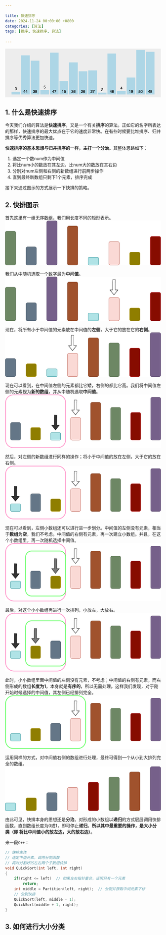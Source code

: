 ```yaml
---

title: 快速排序
date: 2024-11-24 00:00:00 +0800
categories: [算法]
tags: [排序, 快速排序, 算法]

---
```


![quickSort](assets/2024-11-23-快速排序/quickSort.gif)

## 1. 什么是快速排序

今天我们介绍的算法是**快速排序**，又是一个有关**排序**的算法。正如它的名字所表达的那样，快速排序的最大优点在于它的速度非常快。在有些时候要比堆排序、归并排序等优秀算法更加快速。

**快速排序的基本思想与归并排序的一样，主打一个分治**。其整体思路如下：

1. 选定一个数num作为中间值
2. 将比num小的数放在其左边，比num大的数放在其右边
3. 分别对num左侧和右侧的新数组进行前两步操作
4. 直到最终新数组只剩下1个元素，排序完成

接下来通过图示的方式展示一下快排的策略。

## 2. 快排图示

首先这里有一组无序数组，我们用长度不同的矩形表示。
![无序数组](assets/2024-11-23-快速排序/无序数组.png)

我们从中随机选取一个数字最为**中间值**。
![选择中间值](assets/2024-11-23-快速排序/选择中间值.png)

现在，将所有小于中间值的元素放在中间值的**左侧**，大于它的放在它的**右侧**。
![左右两侧分布](assets/2024-11-23-快速排序/左右两侧分布.png)

现在可以看到，在中间值左侧的元素都比它矮，右侧的都比它高。我们将中间值左侧的元素视为**新的数组**，并从中随机选取**中间值**。
![小数组选中间值](assets/2024-11-23-快速排序/小数组选中间值.png)

然后，对左侧的新数组进行同样的操作；将小于中间值的放在左侧，大于它的放在右侧。
![小数组分布](assets/2024-11-23-快速排序/小数组分布.png)

现在可以看到，左侧小数组还可以进行进一步划分。中间值的左侧没有元素，相当于**数组为空**，我们不考虑。中间值的右侧有元素，再一次建立小数组。并且，在这个小数组里，再一次随机选择中间值。
![小小数组选数](assets/2024-11-23-快速排序/小小数组选数.png)

最后，对这个小小数组再进行一次排列，小放左，大放右。
![小小数组完成](assets/2024-11-23-快速排序/小小数组完成.png)

此时，小小数组里面中间值的左侧没有元素，不考虑；中间值的右侧有元素，而右侧形成的数组**长度为1**，本身就是**有序的**，所以无需处理。这样我们发现，对于刚开始时候选择的中间值，其左侧已经排列完全。
![左侧完成](assets/2024-11-23-快速排序/左侧完成.png)

运用同样的方式，对中间值右侧的数组进行处理，最终可得到一个从小到大排列完全的数组。
![排列完成](assets/2024-11-23-快速排序/排列完成.png)

由此可见，快排本身的思想还是**分治**。对形成的小数组以**递归**的方式层层调用快排函数，直到数组长度为0或1，即可停止**递归**。**所以其中最重要的操作，是大小分类（即 将比中间值小的放左边，大的放右边）**。

来一段`C++`：

```C++
// 快排主体
// 选定中值元素，调用分割函数
// 再对分割好的左右两个子数组快排
void QuickSort(int left, int right)
{
    if(right <= left)  // 如果左右指针重合，证明只有一个元素
        return;
    int middle = Partition(left, right);  // 分割并获取中间元素下标
    // 分别快排
    QuickSort(left, middle - 1);
    QuickSort(middle + 1, right);
}
```

## 3. 如何进行大小分类
